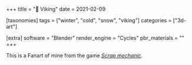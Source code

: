 +++
title = "🧔 Viking"
date = 2021-02-09

[taxonomies]
tags = ["winter", "cold", "snow", "viking"]
categories = ["3d-art"]

[extra]
software = "Blender"
render_engine = "Cycles"
pbr_materials = ""
+++

This is a Fanart of mine from the game *[Scrap mechanic](https://www.scrapmechanic.com/)*.
